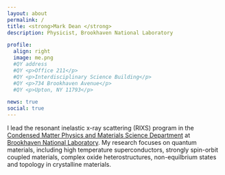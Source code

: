 ```yaml
---
layout: about
permalink: /
title: <strong>Mark Dean </strong>
description: Physicist, Brookhaven National Laboratory

profile:
  align: right
  image: me.png
  #QY address
  #QY <p>Office 211</p>
  #QY <p>Interdisciplinary Science Building</p>
  #QY <p>734 Brookhaven Avenue</p>
  #QY <p>Upton, NY 11793</p>

news: true
social: true
---
```


I lead the resonant inelastic x-ray scattering (RIXS) program in the [Condensed Matter Physics and Materials Science Department](https://www.bnl.gov/cmpmsd/) at [Brookhaven National Laboratory](https://www.bnl.gov). My research focuses on quantum materials, including high temperature superconductors, strongly spin-orbit coupled materials, complex oxide heterostructures, non-equilbrium states and topology in crystalline materials.
